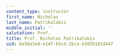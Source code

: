 ```yaml
---
content_type: instructor
first_name: Nicholas
last_name: Patrikalakis
middle_initial: ''
salutation: Prof.
title: Prof. Nicholas Patrikalakis
uid: 6e58a3e0-e14f-b5cd-2bca-b303b181d447
---
```

